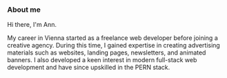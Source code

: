 ### About me
Hi there, I'm Ann.

My career in Vienna started as a freelance web developer before joining a creative agency. During this time, I gained expertise in creating advertising materials such as websites, landing pages, newsletters, and animated banners. I also developed a keen interest in modern full-stack web development and have since upskilled in the PERN stack.
